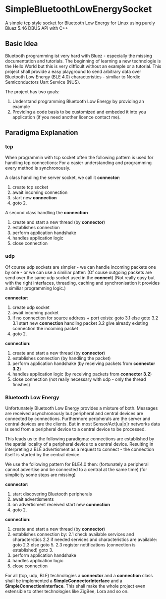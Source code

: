 # SimpleBluetoothLowEnergySocket
A simple tcp style socket for Bluetooth Low Energy for Linux using purely Bluez 5.46 DBUS API with C++

## Basic Idea
Bluetooth programming ist very hard with Bluez - especially the missing documentation and tutorials.
The beginning of learning a new technologie is the Hello World but this is very difficult without an example or a tutorial.
This project shall provide a easy playground to send arbitrary data over Bluetooth Low Energy (BLE 4.0) characteristics - similiar to Nordic Semiconductors Uart Service (NUS).

The project has two goals:
1. Understand programming Bluetooth Low Energy by providing an example
2. Providing a code basis to be customized and embeded it into you application (if you need another licence contact me).

## Paradigma Explanation

### tcp
When programmin with tcp socket often the following pattern is used for handling tcp connections:
For a easier understanding and programming every method is synchronously.

A class handling the server socket, we call it **connector**:
1. create tcp socket
2. await incoming connection
3. start new **connection**
4. goto 2.

A second class handling the **connection**
1. create and start a new thread (by **connector**)
2. establishes connection
3. perform application handshake
4. handles application logic
5. close connection

### udp
Of course udp sockets are simpler - we can handle incoming packets one by one - or we can use a similiar patter:
(Of couse outgoing packets are send over the same udp socket used in the **connect**)
(Not really easy but with the right interfaces, threading, caching and synchronisation it provides a similiar programming logic.) 

**connector**:
1. create udp socket
2. await incoming packet
3. if no connection for source address + port exists: goto 3.1 else goto 3.2
3.1 start new **connection** handling packet
3.2 give already existing connection the incoming packet
4. goto 2.

**connection**:
1. create and start a new thread (by **connector**)
2. establishes connection (by handling the packet)
3. perform application handshake (by receiving packets from **connector 3.2**)
4. handles application logic (by receiving packets from **connector 3.2**)
5. close connection (not really necessary with udp - only the thread finishes)

### Bluetooth Low Energy
Unfortunately Bluetooth Low Energy provides a mixture of both.
Messages are received asynchronously but peripheral and central devices are connected by connections.
Furthermore peripherals are the server and central devices are the clients.
But in most Sensor/Act[ua|o]r networks data is send from a peripheral device to a central device to be processed.

This leads us to the following paradigma: connections are established by the spatial locality of a peripheral device to a central device. Resulting in interpreting a BLE advertisment as a request to connect - the connection itself is started by the central device.

We use the following pattern for BLE4.0 then:
(fortunately a peripheral cannot advertise and be connected to a central at the same time)
(for simplicity some steps are missing)

**connector**:
1. start discovering Bluetooth peripherals
2. await advertisments
3. on advertisment received start new **connection**
4. goto 2.

**connection**:
1. create and start a new thread (by **connector**)
2. establishes connection by:
2.1 check available services and characterstics
2.2 if needed services and characteristics are available: goto 2.3 else goto 5.
2.3 register notifications (connection is established) goto 3.
3. perform application handshake
4. handles application logic
5. close connection

For all (tcp, udp, BLE) technologies a **connector** and a **connection** class shall be implemented a **SimpleConnectorInterface** and a **SimpleConnectionInterface**.
This shall make the whole project even estensible to other technologies like ZigBee, Lora and so on.





